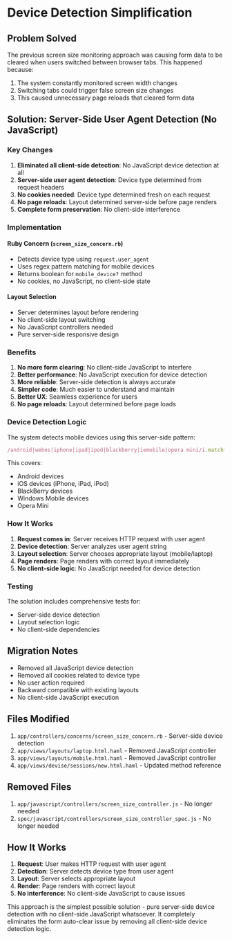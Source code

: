 # Device Detection Simplification

## Problem Solved

The previous screen size monitoring approach was causing form data to be cleared when users switched between browser tabs. This happened because:

1. The system constantly monitored screen width changes
2. Switching tabs could trigger false screen size changes
3. This caused unnecessary page reloads that cleared form data

## Solution: Server-Side User Agent Detection (No JavaScript)

### Key Changes

1. **Eliminated all client-side detection**: No JavaScript device detection at all
2. **Server-side user agent detection**: Device type determined from request headers
3. **No cookies needed**: Device type determined fresh on each request
4. **No page reloads**: Layout determined server-side before page renders
5. **Complete form preservation**: No client-side interference

### Implementation

#### Ruby Concern (`screen_size_concern.rb`)
- Detects device type using `request.user_agent`
- Uses regex pattern matching for mobile devices
- Returns boolean for `mobile_device?` method
- No cookies, no JavaScript, no client-side state

#### Layout Selection
- Server determines layout before rendering
- No client-side layout switching
- No JavaScript controllers needed
- Pure server-side responsive design

### Benefits

1. **No more form clearing**: No client-side JavaScript to interfere
2. **Better performance**: No JavaScript execution for device detection
3. **More reliable**: Server-side detection is always accurate
4. **Simpler code**: Much easier to understand and maintain
5. **Better UX**: Seamless experience for users
6. **No page reloads**: Layout determined before page loads

### Device Detection Logic

The system detects mobile devices using this server-side pattern:
```ruby
/android|webos|iphone|ipad|ipod|blackberry|iemobile|opera mini/i.match?(user_agent)
```

This covers:
- Android devices
- iOS devices (iPhone, iPad, iPod)
- BlackBerry devices
- Windows Mobile devices
- Opera Mini

### How It Works

1. **Request comes in**: Server receives HTTP request with user agent
2. **Device detection**: Server analyzes user agent string
3. **Layout selection**: Server chooses appropriate layout (mobile/laptop)
4. **Page renders**: Page renders with correct layout immediately
5. **No client-side logic**: No JavaScript needed for device detection

### Testing

The solution includes comprehensive tests for:
- Server-side device detection
- Layout selection logic
- No client-side dependencies

## Migration Notes

- Removed all JavaScript device detection
- Removed all cookies related to device type
- No user action required
- Backward compatible with existing layouts
- No client-side JavaScript execution

## Files Modified

1. `app/controllers/concerns/screen_size_concern.rb` - Server-side device detection
2. `app/views/layouts/laptop.html.haml` - Removed JavaScript controller
3. `app/views/layouts/mobile.html.haml` - Removed JavaScript controller
4. `app/views/devise/sessions/new.html.haml` - Updated method reference

## Removed Files

1. `app/javascript/controllers/screen_size_controller.js` - No longer needed
2. `spec/javascript/controllers/screen_size_controller_spec.js` - No longer needed

## How It Works

1. **Request**: User makes HTTP request with user agent
2. **Detection**: Server detects device type from user agent
3. **Layout**: Server selects appropriate layout
4. **Render**: Page renders with correct layout
5. **No interference**: No client-side JavaScript to cause issues

This approach is the simplest possible solution - pure server-side device detection with no client-side JavaScript whatsoever. It completely eliminates the form auto-clear issue by removing all client-side device detection logic.
